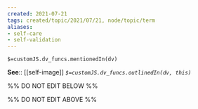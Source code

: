 ```yaml
---
created: 2021-07-21
tags: created/topic/2021/07/21, node/topic/term
aliases:
- self-care
- self-validation
---
```

`$=customJS.dv_funcs.mentionedIn(dv)`



**See**:: [[self-image]]
*`$=customJS.dv_funcs.outlinedIn(dv, this)`*

%% DO NOT EDIT BELOW %%

%% DO NOT EDIT ABOVE %%
